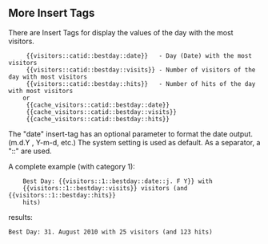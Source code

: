 ## More Insert Tags

There are Insert Tags for display the values of the day with the most visitors. 
```
	 {{visitors::catid::bestday::date}}   - Day (Date) with the most visitors
	 {{visitors::catid::bestday::visits}} - Number of visitors of the day with most visitors
	 {{visitors::catid::bestday::hits}}   - Number of hits of the day with most visitors
	or
	 {{cache_visitors::catid::bestday::date}}
	 {{cache_visitors::catid::bestday::visits}}
	 {{cache_visitors::catid::bestday::hits}}
```
The "date" insert-tag has an optional parameter to format the date output. 
(m.d.Y , Y-m-d, etc.) The system setting is used as default. 
As a separator, a "::" are used.

A complete example (with category 1):  
```
	Best Day: {{visitors::1::bestday::date::j. F Y}} with
	{{visitors::1::bestday::visits}} visitors (and {{visitors::1::bestday::hits}}
	hits)
```
results:
```
Best Day: 31. August 2010 with 25 visitors (and 123 hits)
```
